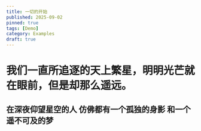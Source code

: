 ```yaml
---
title: 一切的开始
published: 2025-09-02
pinned: true
tags: [Demo]
category: Examples
draft: true
---
```


# 我们一直所追逐的天上繁星，明明光芒就在眼前，但是却那么遥远。
## 在深夜仰望星空的人 仿佛都有一个孤独的身影 和一个遥不可及的梦